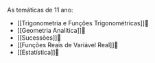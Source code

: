 As temáticas de 11 ano:

- [[Trigonometria e Funções Trigonométricas]]🚧
- [[Geometria Analítica]]🚧
- [[Sucessões]]🚧
- [[Funções Reais de Variável Real]]🚧
- [[Estatística]]🚧